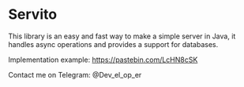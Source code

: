 # Servito

This library is an easy and fast way to make a simple server in Java, it handles async operations and provides a support for databases.

Implementation example: https://pastebin.com/LcHN8cSK

Contact me on Telegram: @Dev_el_op_er

